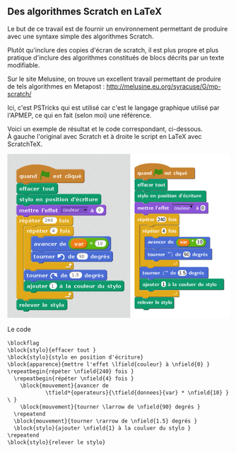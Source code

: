 Des algorithmes Scratch en LaTeX
------------

Le but de ce travail est de fournir un environnement permettant de
produire avec une syntaxe simple des algorithmes Scratch.

Plutôt qu'inclure des copies d'écran de scratch, il est plus propre et plus
pratique d'inclure des algorithmes constitués de blocs décrits par un texte
modifiable.

Sur le site Melusine, on trouve un excellent travail permettant de produire de
tels algorithmes en Metapost : http://melusine.eu.org/syracuse/G/mp-scratch/

Ici, c'est PSTricks qui est utilisé car c'est le langage graphique utilisé par
l'APMEP, ce qui en fait (selon moi) une référence.

Voici un exemple de résultat et le code correspondant, ci-dessous.  
À gauche l'original avec Scratch et à droite le script en LaTeX avec ScratchTeX.

![enter image description here](https://raw.githubusercontent.com/nicolaspoulain/scratchTeX/master/example.png)

Le code

    \blockflag
    \block{stylo}{effacer tout }
    \block{stylo}{stylo en position d'écriture}
    \block{apparence}{mettre l'effet \lfield{couleur} à \nfield{0} }
    \repeatbegin{répéter \nfield{240} fois }
      \repeatbegin{répéter \nfield{4} fois }
        \block{mouvement}{avancer de 
                \tfield*{operateurs}{\tfield{donnees}{var} * \nfield{10} } \ }
        \block{mouvement}{tourner \larrow de \nfield{90} degrés }
      \repeatend
      \block{mouvement}{tourner \rarrow de \nfield{1.5} degrés }
      \block{stylo}{ajouter \nfield{1} à la couluer du stylo }
    \repeatend
    \block{stylo}{relever le stylo}

